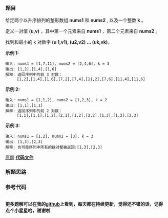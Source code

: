 ### 题目
给定两个以升序排列的整形数组 **nums1** 和 **nums2** , 以及一个整数 **k** 。

定义一对值  **(u,v)** ，其中第一个元素来自  **nums1** ，第二个元素来自 **nums2** 。

找到和最小的 k 对数字  **(u 1,v1), (u2,v2) ... (uk,vk)**。

**示例 1:**

    
    
    输入: nums1 = [1,7,11], nums2 = [2,4,6], k = 3
    输出: [1,2],[1,4],[1,6]
    解释: 返回序列中的前 3 对数：
         [1,2],[1,4],[1,6],[7,2],[7,4],[11,2],[7,6],[11,4],[11,6]
    

**示例 2:**

    
    
    输入: nums1 = [1,1,2], nums2 = [1,2,3], k = 2
    输出: [1,1],[1,1]
    解释: 返回序列中的前 2 对数：
         [1,1],[1,1],[1,2],[2,1],[1,2],[2,2],[1,3],[1,3],[2,3]
    

**示例 3:**

    
    
    输入: nums1 = [1,2], nums2 = [3], k = 3 
    输出: [1,3],[2,3]
    解释: 也可能序列中所有的数对都被返回:[1,3],[2,3]
    

[原题](https://leetcode-cn.com/problems/find-k-pairs-with-smallest-sums/)    **[代码文件]()**


### 解题思路




### 参考代码

```go


```




**更多题解可以在我的[github](https://github.com/LZH139/leetcode_Go)上看到，每天都在持续更新，觉得还不错的话，记得点个小星星哈，谢谢啦**
